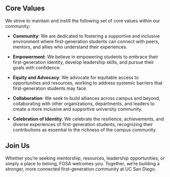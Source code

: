 ## Core Values
We strive to maintain and instill the following set of core values within our community:

- **Community**: We are dedicated to fostering a supportive and inclusive environment where first-generation students can connect with peers, mentors, and allies who understand their experiences.

- **Empowerment**: We believe in empowering students to embrace their first-generation identity, develop leadership skills, and pursue their goals with confidence.

- **Equity and Advocacy**: We advocate for equitable access to opportunities and resources, working to address systemic barriers that first-generation students may face.

- **Collaboration**: We seek to build alliances across campus and beyond, collaborating with other organizations, departments, and leaders to create a more inclusive and supportive university community.

- **Celebration of Identity**: We celebrate the resilience, achievements, and diverse experiences of first-generation students, recognizing their contributions as essential to the richness of the campus community.

## Join Us
Whether you’re seeking mentorship, resources, leadership opportunities, or simply a place to belong, FGSA welcomes you. Together, we’re building a stronger, more connected first-generation community at UC San Diego.